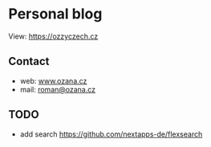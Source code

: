 # Personal blog

View: https://ozzyczech.cz

## Contact

* web: www.ozana.cz
* mail: roman@ozana.cz

## TODO

- add search https://github.com/nextapps-de/flexsearch